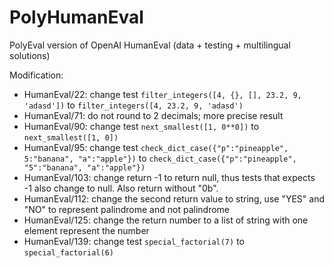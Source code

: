 # PolyHumanEval
PolyEval version of OpenAI HumanEval (data + testing + multilingual solutions)

Modification: 
- HumanEval/22: change test `filter_integers([4, {}, [], 23.2, 9, 'adasd'])` to `filter_integers([4, 23.2, 9, 'adasd')`
- HumanEval/71: do not round to 2 decimals; more precise result
- HumanEval/90: change test `next_smallest([1, 0**0])` to `next_smallest([1, 0])`
- HumanEval/95: change test `check_dict_case({"p":"pineapple", 5:"banana", "a":"apple"})` to `check_dict_case({"p":"pineapple", "5":"banana", "a":"apple"})`
- HumanEval/103: change return -1 to return null, thus tests that expects -1 also change to null. Also return without "0b".
- HumanEval/112: change the second return value to string, use "YES" and "NO" to represent palindrome and not palindrome
- HumanEval/125: change the return number to a list of string with one element represent the number
- HumanEval/139: change test `special_factorial(7)` to `special_factorial(6)`

